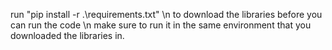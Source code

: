 run "pip install -r .\requirements.txt" \n
to download the libraries before you can run the code \n
make sure to run it in the same environment that you downloaded the libraries in.

